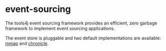 # event-sourcing
The tools4j event sourcing framework provides an efficient, zero garbage framework to implement event sourcing applications.  

The event store is pluggable and two default implementations are available: [mmap](https://github.com/tools4j/mmap) and [chronicle](https://github.com/OpenHFT/Chronicle-Queue).

